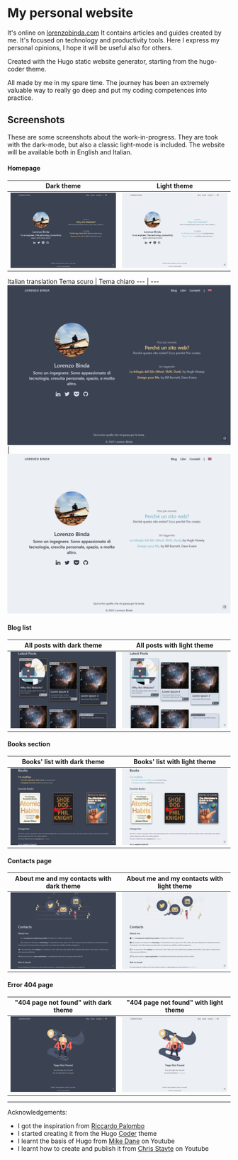 # My personal website
It's online on [lorenzobinda.com](https://lorenzobinda.com/)
It contains articles and guides created by me. It's focused on technology and productivity tools. Here I express my personal opinions, I hope it will be useful also for others. 

Created with the Hugo static website generator, starting from the hugo-coder theme. 

All made by me in my spare time. The journey has been an extremely valuable way to really go deep and put my coding competences into practice.


## Screenshots
These are some screenshots about the work-in-progress. They are took with the dark-mode, but also a classic light-mode is included. The website will be available both in English and Italian.
#### Homepage
Dark theme | Light theme
--- | ---
![homepage dark](.github/screenshots/homepage_dark.png) | ![homepage light](.github/screenshots/homepage_light.png)

Italian translation
Tema scuro | Tema chiaro
--- | ---
![homepage tema scuro](.github/screenshots/homepage_ita_dark.png) | ![homepage tema chiaro](.github/screenshots/homepage_ita_light.png)

#### Blog list
All posts with dark theme | All posts with light theme
--- | ---
![blog dark theme](.github/screenshots/posts_dark.png) | ![blog light theme](.github/screenshots/posts_light.png)

#### Books section
Books' list with dark theme | Books' list with light theme
--- | ---
![books dark theme](.github/screenshots/books_dark.png) | ![books light theme](.github/screenshots/books_light.png)

#### Contacts page
About me and my contacts with dark theme | About me and my contacts with light theme
--- | ---
![contacts dark theme](.github/screenshots/contacts_dark.png) | ![contacts light theme](.github/screenshots/contacts_light.png)

#### Error 404 page
"404 page not found" with dark theme | "404 page not found" with light theme
--- | ---
![404 dark theme](.github/screenshots/404_dark.png) | ![404 light theme](.github/screenshots/404_light.png)

---
Acknowledgements:
- I got the inspiration from [Riccardo Palombo](https://riccardo.im/)
- I started creating it from the Hugo [Coder](https://themes.gohugo.io/themes/hugo-coder/) theme
- I learnt the basis of Hugo from [Mike Dane](https://www.youtube.com/watch?v=qtIqKaDlqXo&list=PLLAZ4kZ9dFpOnyRlyS-liKL5ReHDcj4G3) on Youtube 
- I learnt how to create and publish it from [Chris Stayte](https://www.youtube.com/watch?v=5aajv-2YZYM&list=PL-Kz5P-mYdMgAJDmRJquyMHfdaIOD-3oj) on Youtube